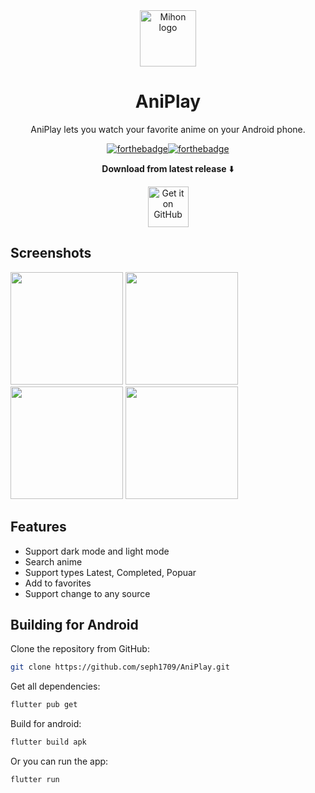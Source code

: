 
<div align="center" width="30">



<img src="https://github.com/user-attachments/assets/821af761-a991-44fb-a12d-d1412ec79d55" alt="Mihon logo" title="AniPlay logo" width="90"/>




</div>

<div align="center">


# AniPlay

>
</div>



<div align="center">
<p>AniPlay lets you watch your favorite anime on your Android phone.</p>

[![forthebadge](https://forthebadge.com/images/badges/built-for-android.svg)](https://android.com)[![forthebadge](https://forthebadge.com/images/badges/built-with-love.svg)](https://github.com/seph1709)
>




**Download from latest release** ⬇️

[<img src="https://github.com/machiav3lli/oandbackupx/blob/034b226cea5c1b30eb4f6a6f313e4dadcbb0ece4/badge_github.png" alt="Get it on GitHub" height="65">](https://github.com/seph1709/AniPlay/releases/tag/v1.1.3)
</div>


  
## Screenshots

[<img src="https://github.com/user-attachments/assets/5fb66c5a-7fa5-4992-b3dc-2163089728bc" width=180>](https://github.com/user-attachments/assets/5fb66c5a-7fa5-4992-b3dc-2163089728bc)
[<img src="https://github.com/user-attachments/assets/2cdce662-20cd-4346-a779-759a7ba9bad1" width=180>](
https://github.com/user-attachments/assets/2cdce662-20cd-4346-a779-759a7ba9bad1)
[<img src="https://github.com/user-attachments/assets/7fdd0540-ade9-413f-b403-6f863448ae79" width=180>](https://github.com/user-attachments/assets/7fdd0540-ade9-413f-b403-6f863448ae79)
[<img src="https://github.com/user-attachments/assets/10f7cc64-a320-48a2-890b-3446f8ecc95c" width=180>](https://github.com/user-attachments/assets/10f7cc64-a320-48a2-890b-3446f8ecc95c)

## Features
- Support dark mode and light mode
- Search anime
- Support types Latest, Completed, Popuar
- Add to favorites
- Support change to any source
## Building for Android
Clone the repository from GitHub:
```bash
git clone https://github.com/seph1709/AniPlay.git
```
Get all dependencies:
```bash
flutter pub get
```
Build for android:
```bash
flutter build apk
```
Or you can run the app:
```bash
flutter run
```

















